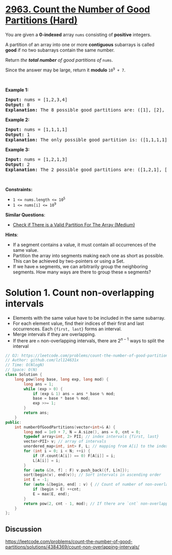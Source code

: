 # [2963. Count the Number of Good Partitions (Hard)](https://leetcode.com/problems/count-the-number-of-good-partitions)

<p>You are given a <strong>0-indexed</strong> array <code>nums</code> consisting of <strong>positive</strong> integers.</p>

<p>A partition of an array into one or more <strong>contiguous</strong> subarrays is called <strong>good</strong> if no two subarrays contain the same number.</p>

<p>Return <em>the <strong>total number</strong> of good partitions of </em><code>nums</code>.</p>

<p>Since the answer may be large, return it <strong>modulo</strong> <code>10<sup>9</sup> + 7</code>.</p>

<p>&nbsp;</p>
<p><strong class="example">Example 1:</strong></p>

<pre>
<strong>Input:</strong> nums = [1,2,3,4]
<strong>Output:</strong> 8
<strong>Explanation:</strong> The 8 possible good partitions are: ([1], [2], [3], [4]), ([1], [2], [3,4]), ([1], [2,3], [4]), ([1], [2,3,4]), ([1,2], [3], [4]), ([1,2], [3,4]), ([1,2,3], [4]), and ([1,2,3,4]).
</pre>

<p><strong class="example">Example 2:</strong></p>

<pre>
<strong>Input:</strong> nums = [1,1,1,1]
<strong>Output:</strong> 1
<strong>Explanation:</strong> The only possible good partition is: ([1,1,1,1]).
</pre>

<p><strong class="example">Example 3:</strong></p>

<pre>
<strong>Input:</strong> nums = [1,2,1,3]
<strong>Output:</strong> 2
<strong>Explanation:</strong> The 2 possible good partitions are: ([1,2,1], [3]) and ([1,2,1,3]).
</pre>

<p>&nbsp;</p>
<p><strong>Constraints:</strong></p>

<ul>
	<li><code>1 &lt;= nums.length &lt;= 10<sup>5</sup></code></li>
	<li><code>1 &lt;= nums[i] &lt;= 10<sup>9</sup></code></li>
</ul>


**Similar Questions**:
* [Check if There is a Valid Partition For The Array (Medium)](https://leetcode.com/problems/check-if-there-is-a-valid-partition-for-the-array)

**Hints**:
* If a segment contains a value, it must contain all occurrences of the same value.
* Partition the array into segments making each one as short as possible. This can be achieved by two-pointers or using a Set.
* If we have <code>m</code> segments, we can arbitrarily group the neighboring segments. How many ways are there to group these <code>m</code> segments?

# Solution 1. Count non-overlapping intervals

* Elements with the same value have to be included in the same subarray.
* For each element value, find their indices of their first and last occurrences. Each `{first, last}` forms an interval.
* Merge intervals if they are overlapping.
* If there are `n` non-overlapping intervals, there are $2^{n-1}$ ways to split the interval

```cpp
// OJ: https://leetcode.com/problems/count-the-number-of-good-partitions
// Author: github.com/lzl124631x
// Time: O(NlogN)
// Space: O(N)
class Solution {
    long pow(long base, long exp, long mod) {
        long ans = 1;
        while (exp > 0) {
            if (exp & 1) ans = ans * base % mod;
            base = base * base % mod;
            exp >>= 1;
        }
        return ans;
    }
public:
    int numberOfGoodPartitions(vector<int>& A) {
        long mod = 1e9 + 7, N = A.size(), ans = 0, cnt = 0;
        typedef array<int, 2> PII; // index intervals {first, last}
        vector<PII> v; // array of intervals
        unordered_map<int, int> F, L; // mapping from A[i] to the index of its first/last occurrence
        for (int i = 0; i < N; ++i) {
            if (F.count(A[i]) == 0) F[A[i]] = i;
            L[A[i]] = i;
        }
        for (auto &[n, f] : F) v.push_back({f, L[n]});
        sort(begin(v), end(v)); // Sort intervals in ascending order
        int E = -1;
        for (auto &[begin, end] : v) { // Count of number of non-overlapping intervals
            if (begin > E) ++cnt;
            E = max(E, end);
        }
        return pow(2, cnt - 1, mod); // If there are `cnt` non-overlapping intervals, there are `2^{cnt-1}` ways to split the array.
    }
};
```

## Discussion

https://leetcode.com/problems/count-the-number-of-good-partitions/solutions/4384369/count-non-overlapping-intervals/